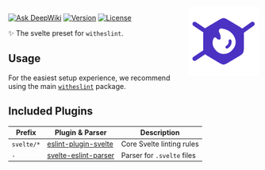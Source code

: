 <img src="https://github.com/witheslint/static/raw/main/icons/witheslint.svg" alt="witheslint" align="right" width="140" height="140">

<p>
  <a href="https://deepwiki.com/witheslint/witheslint"><img src="https://deepwiki.com/badge.svg" alt="Ask DeepWiki"></a>
  <a href="https://npmjs.com/package/@witheslint/preset-svelte"><img src="https://img.shields.io/npm/v/@witheslint/preset-svelte?style=flat&colorA=0B0B0B&colorB=1FA669&label=version" alt="Version"></a>
  <a href="https://github.com/witheslint/witheslint/blob/main/LICENSE"><img src="https://img.shields.io/github/license/witheslint/witheslint.svg?style=flat&colorA=0B0B0B&colorB=1FA669&label=license" alt="License"></a>
</p>

✨ The svelte preset for `witheslint`.

## Usage

For the easiest setup experience, we recommend using the main [`witheslint`](../../witheslint) package.

## Included Plugins

| Prefix        | Plugin & Parser                                                           | Description                    |
|---------------|---------------------------------------------------------------------------|--------------------------------|
| `svelte/*`    | [eslint-plugin-svelte](https://github.com/sveltejs/eslint-plugin-svelte)  | Core Svelte linting rules      |
| `-`           | [svelte-eslint-parser](https://github.com/sveltejs/svelte-eslint-parser)  | Parser for `.svelte` files     |


